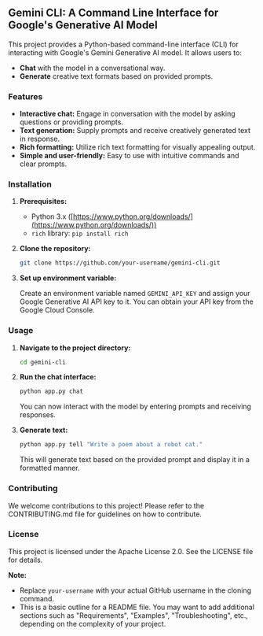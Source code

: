 ## Gemini CLI: A Command Line Interface for Google's Generative AI Model

This project provides a Python-based command-line interface (CLI) for interacting with Google's Gemini Generative AI model. It allows users to:

* **Chat** with the model in a conversational way.
* **Generate** creative text formats based on provided prompts.

### Features

* **Interactive chat:** Engage in conversation with the model by asking questions or providing prompts.
* **Text generation:** Supply prompts and receive creatively generated text in response.
* **Rich formatting:** Utilize rich text formatting for visually appealing output.
* **Simple and user-friendly:** Easy to use with intuitive commands and clear prompts.

### Installation

1. **Prerequisites:**
    * Python 3.x ([https://www.python.org/downloads/](https://www.python.org/downloads/))
    * `rich` library: `pip install rich`
2. **Clone the repository:**

   ```bash
   git clone https://github.com/your-username/gemini-cli.git
   ```

3. **Set up environment variable:**

   Create an environment variable named `GEMINI_API_KEY` and assign your Google Generative AI API key to it. You can obtain your API key from the Google Cloud Console.

### Usage

1. **Navigate to the project directory:**

   ```bash
   cd gemini-cli
   ```

2. **Run the chat interface:**

   ```bash
   python app.py chat
   ```

   You can now interact with the model by entering prompts and receiving responses.

3. **Generate text:**

   ```bash
   python app.py tell "Write a poem about a robot cat."
   ```

   This will generate text based on the provided prompt and display it in a formatted manner.

### Contributing

We welcome contributions to this project! Please refer to the CONTRIBUTING.md file for guidelines on how to contribute.

### License

This project is licensed under the Apache License 2.0. See the LICENSE file for details.

**Note:**

* Replace `your-username` with your actual GitHub username in the cloning command.
* This is a basic outline for a README file. You may want to add additional sections such as "Requirements", "Examples", "Troubleshooting", etc., depending on the complexity of your project.
